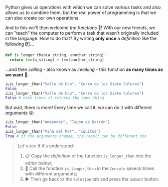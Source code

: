 Python gives us operations with which we can solve various tasks and also allows us to combine them, but the real power of programming is that we can also create our own operations.

And to this we'll then welcome _the functions_ :confetti_ball:! With our new friends, we can "teach" the computer to perform a task that wasn't originally included in the language. How to do that? By writing **only once** a _definition_ like the following :one:...

```python
def is_longer_than(a_string, another_string):
  return len(a_string) > len(another_string)
```

...and then _calling_ - also known as _invoking_ - this function **as many times as we want** :1234::

```python
ムis_longer_than("Valle de Uco", "Cerro de los Siete Colores")
False
ムis_longer_than("Valle de Uco", "Cerro de los Siete Colores")
False # both times it returns the same thing
```

But wait, there is more! Every time we call it, we can do it with different _arguments_ :open_mouth::

```python
ムis_longer_than("Amazonas", "Tapón de Darién")
False
ムis_longer_than("Viña del Mar", "Iquitos")
True # if the arguments change, the result can be different too
```

> Let's see if it's understood:
>
> 1. 📋 Copy the _definition_ of the function `is_longer_than` into the editor below;
> 2. 📢 Call the function `is_longer_than` in the `Console` several times with different arguments;
> 3. ▶ Then go back to the `Solution` tab and press the `Submit` button.
